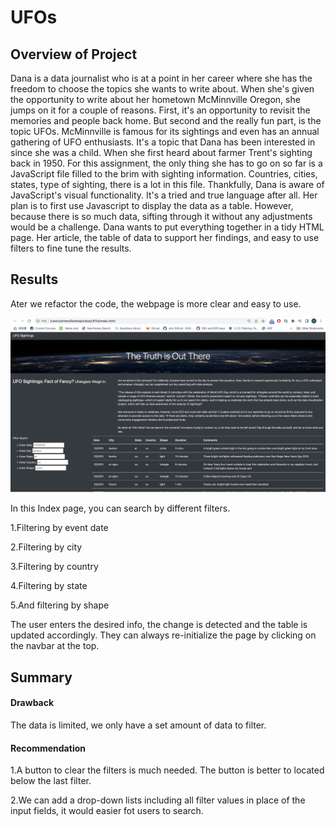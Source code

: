 # UFOs

## Overview of Project
Dana is a data journalist who is at a point in her career where she has the freedom to choose the topics she wants to write about. When she's given the opportunity to write about her hometown McMinnville Oregon, she jumps on it for a couple of reasons. First, it's an opportunity to revisit the memories and people back home. But second and the really fun part, is the topic UFOs. McMinnville is famous for its sightings and even has an annual gathering of UFO enthusiasts. It's a topic that Dana has been interested in since she was a child. When she first heard about farmer Trent's sighting back in 1950. For this assignment, the only thing she has to go on so far is a JavaScript file filled to the brim with sighting information.
Countries, cities, states, type of sighting, there is a lot in this file. Thankfully, Dana is aware of JavaScript's visual functionality. It's a tried and true language after all. Her plan is to first use Javascript to display the data as a table. However, because there is so much data, sifting through it without any adjustments would be a challenge. Dana wants to put everything together in a tidy HTML page. Her article, the table of data to support her findings, and easy to use filters to fine tune the results.

## Results

Ater we refactor the code, the webpage is more clear and easy to use.

![this is an image](https://github.com/Orangexinlan/UFOs/blob/1be11812ac6df72c71ae5f592dad72d69ecbabcc/static/WX20220718-221812@2x.png)

In this Index page, you can search by different filters.
  
  1.Filtering by event date
  
  2.Filtering by city
  
  3.Filtering by country
  
  4.Filtering by state 
  
  5.And filtering by shape

The user enters the desired info, the change is detected and the table is updated accordingly. They can always re-initialize the page by clicking on the navbar at the top.

## Summary

#### Drawback
The data is limited, we only have a set amount of data to filter.

#### Recommendation

  1.A button to clear the filters is much needed. The button is better to located below the last filter.
  
  2.We can add a drop-down lists including all filter values in place of the input fields, it would easier fot users to search.
  
